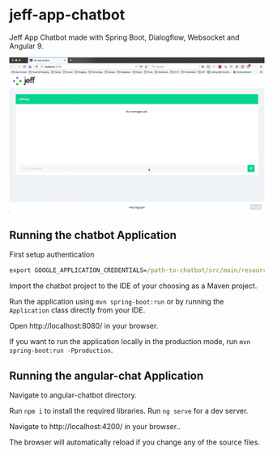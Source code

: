 # jeff-app-chatbot
Jeff App Chatbot made with Spring Boot, Dialogflow, Websocket and Angular 9.

![](chatbot.gif)

## Running the chatbot Application

First setup authentication

```cmd
export GOOGLE_APPLICATION_CREDENTIALS=/path-to-chatbot/src/main/resources/jeff-app-chatbot-htsnrj-49c34902154e.json
```

Import the chatbot project to the IDE of your choosing as a Maven project.

Run the application using `mvn spring-boot:run` or by running the `Application` class directly from your IDE.

Open http://localhost:8080/ in your browser.

If you want to run the application locally in the production mode, run `mvn spring-boot:run -Pproduction`.

## Running the angular-chat Application

Navigate to angular-chatbot directory.

Run `npm i` to install the required libraries.
Run `ng serve` for a dev server.

Navigate to http://localhost:4200/ in your browser..

The browser will automatically reload if you change any of the source files.
